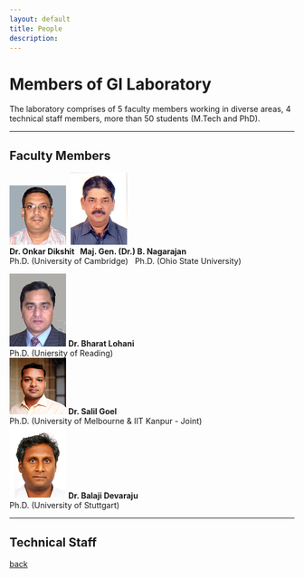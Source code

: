 ```yaml
---
layout: default
title: People
description:
---
```


# Members of GI Laboratory
The laboratory comprises of 5 faculty members working in diverse areas, 4 technical staff members, more than 50 students (M.Tech and PhD).

* * *
## Faculty Members
![image1](/assets/img/onkar-dikshit.png) &nbsp;![image1](/assets/img/nagarajan.png)<br>
**Dr. Onkar Dikshit &nbsp; Maj. Gen. (Dr.) B. Nagarajan**<br>
Ph.D. (University of Cambridge) &nbsp; Ph.D. (Ohio State University)<br>



![image1](/assets/img/Blohani.png)
**Dr. Bharat Lohani**<br>
Ph.D. (Uniersity of Reading)<br>
![image1](/assets/img/salil_goel.png)
**Dr. Salil Goel**<br>
Ph.D. (University of Melbourne & IIT Kanpur - Joint)<br>
![image1](/assets/img/Balaji.png)
**Dr. Balaji Devaraju**<br>
Ph.D. (University of Stuttgart)<br>
* * *
## Technical Staff

[back](./)
